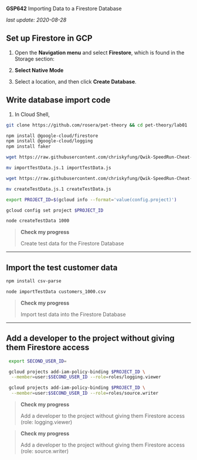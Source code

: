 **GSP642** Importing Data to a Firestore Database

_last update: 2020-08-28_

## Set up Firestore in GCP

1. Open the **Navigation menu** and select **Firestore**, which is found in the Storage section:

2. **Select Native Mode**

3. Select a location, and then click **Create Database**.

## Write database import code

1. In Cloud Shell, 

```bash
git clone https://github.com/rosera/pet-theory && cd pet-theory/lab01

npm install @google-cloud/firestore
npm install @google-cloud/logging
npm install faker

wget https://raw.githubusercontent.com/chriskyfung/Qwik-SpeedRun-Cheat-Sheets/GSP642/importTestData.js

mv importTestData.js.1 importTestData.js

wget https://raw.githubusercontent.com/chriskyfung/Qwik-SpeedRun-Cheat-Sheets/GSP642/createTestData.js

mv createTestData.js.1 createTestData.js

export PROJECT_ID=$(gcloud info --format='value(config.project)')

gcloud config set project $PROJECT_ID

node createTestData 1000
```

> **Check my progress**
> 
> Create test data for the Firestore Database

* * *

## Import the test customer data

```bash
npm install csv-parse

node importTestData customers_1000.csv
```

> **Check my progress**
>
> Import test data into the Firestore Database

* * *

## Add a developer to the project without giving them Firestore access

```bash
 export SECOND_USER_ID=
```

```bash
 gcloud projects add-iam-policy-binding $PROJECT_ID \
  --member=user:$SECOND_USER_ID --role=roles/logging.viewer

 gcloud projects add-iam-policy-binding $PROJECT_ID \
  --member=user:$SECOND_USER_ID --role=roles/source.writer
```

> **Check my progress**
>
> Add a developer to the project without giving them Firestore access (role: logging.viewer)

> **Check my progress**
>
> Add a developer to the project without giving them Firestore access (role: source.writer)